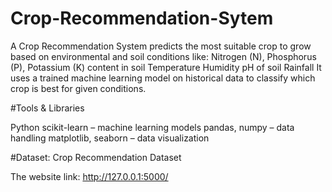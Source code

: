 # Crop-Recommendation-Sytem
A Crop Recommendation System predicts the most suitable crop to grow based on environmental and soil conditions like:  Nitrogen (N), Phosphorus (P), Potassium (K) content in soil  Temperature  Humidity  pH of soil  Rainfall  It uses a trained machine learning model on historical data to classify which crop is best for given conditions.

#Tools & Libraries

Python
scikit-learn – machine learning models
pandas, numpy – data handling
matplotlib, seaborn – data visualization

 
#Dataset: Crop Recommendation Dataset

The website link:
http://127.0.0.1:5000/

